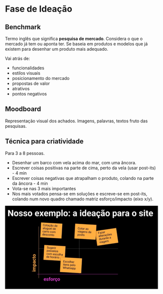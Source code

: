 # Fase de Ideação


## Benchmark

Termo inglês que significa **pesquisa de mercado**. Considera o que o mercado já tem ou aponta ter.
Se baseia em produtos e modelos que já existem para desenhar um produto mais adequado.

Vai atrás de:

- funcionalidades
- estilos visuais
- posicionamento do mercado
- propostas de valor
- atrativos
- pontos negativos


## Moodboard

Representação visual dos achados. Imagens, palavras, textos fruto das pesquisas.


## Técnica para criatividade

Para 3 a 8 pessoas.

- Desenhar um barco com vela acima do mar, com uma âncora.
- Escrever coisas positivas na parte de cima, perto da vela (usar post-its) - 4 min
- Escrever coisas negativas que atrapalham o produto, colando na parte da âncora - 4 min
- Vota-se nas 3 mais importantes
- Nos mais votados pensa-se em soluções e escreve-se em post-its, colando num novo quadro chamado matriz esforço/impacto (eixo x/y).


![exemplo de viagem](exemplo-de-viagem.png)